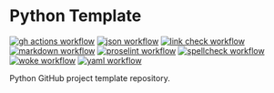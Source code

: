 # Python Template

[![gh actions workflow](https://github.com/salve-mundi-exempla/python-template/actions/workflows/gh-actions.yml/badge.svg?branch=main)](https://github.com/salve-mundi-exempla/python-template/actions/workflows/gh-actions.yml)
[![json workflow](https://github.com/salve-mundi-exempla/python-template/actions/workflows/json.yml/badge.svg?branch=main)](https://github.com/salve-mundi-exempla/python-template/actions/workflows/json.yml)
[![link check workflow](https://github.com/salve-mundi-exempla/python-template/actions/workflows/links.yml/badge.svg?branch=main)](https://github.com/salve-mundi-exempla/python-template/actions/workflows/links.yml)
[![markdown workflow](https://github.com/salve-mundi-exempla/python-template/actions/workflows/markdown.yml/badge.svg?branch=main)](https://github.com/salve-mundi-exempla/python-template/actions/workflows/markdown.yml)
[![proselint workflow](https://github.com/salve-mundi-exempla/python-template/actions/workflows/proselint.yml/badge.svg?branch=main)](https://github.com/salve-mundi-exempla/python-template/actions/workflows/proselint.yml)
[![spellcheck workflow](https://github.com/salve-mundi-exempla/python-template/actions/workflows/spellcheck.yml/badge.svg?branch=main)](https://github.com/salve-mundi-exempla/python-template/actions/workflows/spellcheck.yml)
[![woke workflow](https://github.com/salve-mundi-exempla/python-template/actions/workflows/woke.yml/badge.svg?branch=main)](https://github.com/salve-mundi-exempla/python-template/actions/workflows/woke.yml)
[![yaml workflow](https://github.com/salve-mundi-exempla/python-template/actions/workflows/yaml.yml/badge.svg?branch=main)](https://github.com/salve-mundi-exempla/python-template/actions/workflows/yaml.yml)

Python GitHub project template repository.

